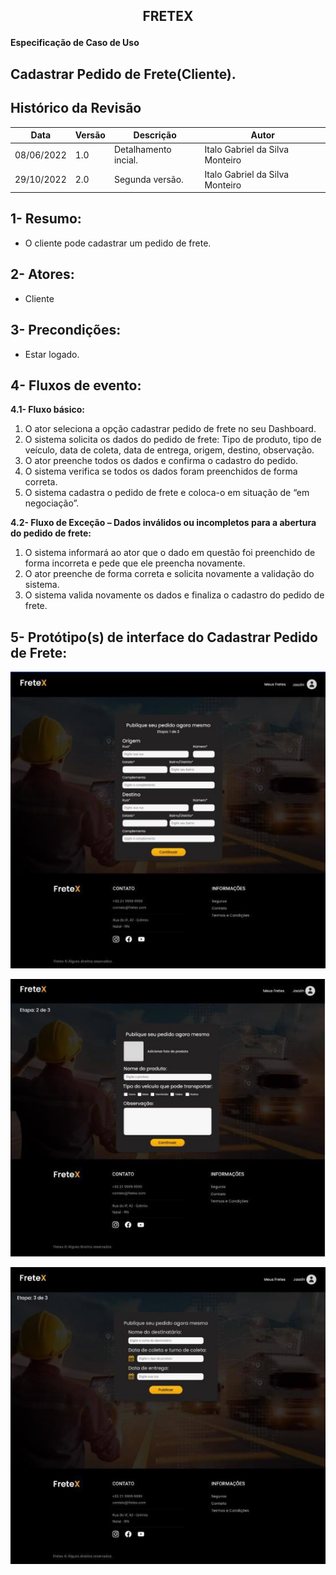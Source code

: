 ## <p align="center"> FRETEX </p>

**Especificação de Caso de Uso** 

## Cadastrar Pedido de Frete(Cliente).

## Histórico da Revisão


|**Data** |**Versão** |**Descrição** |**Autor** |
| - | - | - | - |
|08/06/2022 |1.0 |Detalhamento incial. |Italo Gabriel da Silva Monteiro |
|29/10/2022 |2.0 |Segunda versão. |Italo Gabriel da Silva Monteiro |

## 1- Resumo:

- O cliente pode cadastrar um pedido de frete. 

## 2- Atores:
- Cliente 

## 3- Precondições:

- Estar logado. 

## 4- Fluxos de evento: 
**4.1-  Fluxo básico:** 

1. O  ator  seleciona  a  opção  cadastrar  pedido  de  frete  no  seu Dashboard. 
2. O sistema solicita os dados do pedido de frete: Tipo de produto, tipo  de  veículo,  data  de  coleta,  data  de  entrega,  origem,  destino, observação. 
3. O ator preenche todos os dados e confirma o cadastro do pedido. 
4. O sistema verifica se todos os dados foram preenchidos de forma correta. 
5. O sistema cadastra o pedido de frete e coloca-o em situação de “em negociação”. 


**4.2- Fluxo de Exceção – Dados inválidos ou incompletos para a abertura do pedido de frete:** 

1. O sistema informará ao ator que o dado em questão foi preenchido de forma incorreta e pede que ele preencha novamente.  
2. O ator preenche de forma correta e solicita novamente a validação do sistema. 
3. O  sistema  valida  novamente  os  dados  e  finaliza  o  cadastro  do pedido de frete. 

## 5- Protótipo(s) de interface do Cadastrar Pedido de Frete:

![](./interfaces/cadastroPedido_1.jpeg)

![](./interfaces/cadastroPedido_2.jpeg)

![](./interfaces/cadastroPedido_3.jpeg)

